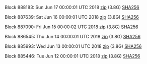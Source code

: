 Block 888183: Sun Jun 17 00:00:01 UTC 2018 [zip](https://dash-bootstrap.ams3.digitaloceanspaces.com/mainnet/2018-06-17/bootstrap.dat.zip) (3.8G) [SHA256](https://dash-bootstrap.ams3.digitaloceanspaces.com/mainnet/2018-06-17/sha256.txt)

Block 887639: Sat Jun 16 00:00:01 UTC 2018 [zip](https://dash-bootstrap.ams3.digitaloceanspaces.com/mainnet/2018-06-16/bootstrap.dat.zip) (3.8G) [SHA256](https://dash-bootstrap.ams3.digitaloceanspaces.com/mainnet/2018-06-16/sha256.txt)

Block 887090: Fri Jun 15 00:00:02 UTC 2018 [zip](https://dash-bootstrap.ams3.digitaloceanspaces.com/mainnet/2018-06-15/bootstrap.dat.zip) (3.8G) [SHA256](https://dash-bootstrap.ams3.digitaloceanspaces.com/mainnet/2018-06-15/sha256.txt)

Block 886545: Thu Jun 14 00:00:01 UTC 2018 [zip](https://dash-bootstrap.ams3.digitaloceanspaces.com/mainnet/2018-06-14/bootstrap.dat.zip) (3.8G) [SHA256](https://dash-bootstrap.ams3.digitaloceanspaces.com/mainnet/2018-06-14/sha256.txt)

Block 885993: Wed Jun 13 00:00:01 UTC 2018 [zip](https://dash-bootstrap.ams3.digitaloceanspaces.com/mainnet/2018-06-13/bootstrap.dat.zip) (3.8G) [SHA256](https://dash-bootstrap.ams3.digitaloceanspaces.com/mainnet/2018-06-13/sha256.txt)

Block 885446: Tue Jun 12 00:00:01 UTC 2018 [zip](https://dash-bootstrap.ams3.digitaloceanspaces.com/mainnet/2018-06-12/bootstrap.dat.zip) (3.8G) [SHA256](https://dash-bootstrap.ams3.digitaloceanspaces.com/mainnet/2018-06-12/sha256.txt)
